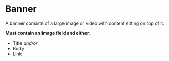# Banner
A banner consists of a large image or video with content sitting on top of it.

**Must contain an image field and either:**
* Title *and/or*
* Body
* Link


